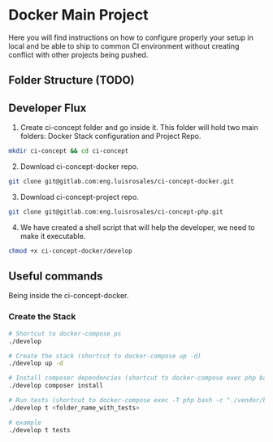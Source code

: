 # Docker Main Project

Here you will find instructions on how to configure properly your setup in local and be able to ship to common CI environment
without creating conflict with other projects being pushed.

## Folder Structure (TODO)

## Developer Flux

1. Create ci-concept folder and go inside it. This folder will hold two main folders: Docker Stack configuration and Project Repo.

```bash
mkdir ci-concept && cd ci-concept
```

2. Download ci-concept-docker repo.

```bash
git clone git@gitlab.com:eng.luisrosales/ci-concept-docker.git
```

3. Download ci-concept-project repo.

```bash
git clone git@gitlab.com:eng.luisrosales/ci-concept-php.git
```

4. We have created a shell script that will help the developer, we need to make it executable.

```bash
chmod +x ci-concept-docker/develop
```

## Useful commands

Being inside the ci-concept-docker.

### Create the Stack

```bash
# Shortcut to docker-compose ps
./develop

# Create the stack (shortcut to docker-compose up -d)
./develop up -d

# Install composer dependencies (shortcut to docker-compose exec php bash -c "composer install")
./develop composer install

# Run tests (shortcut to docker-compose exec -T php bash -c "./vendor/bin/phpunit <folder_name_with_tests>")
./develop t <folder_name_with_tests>

# example
./develop t tests

```

